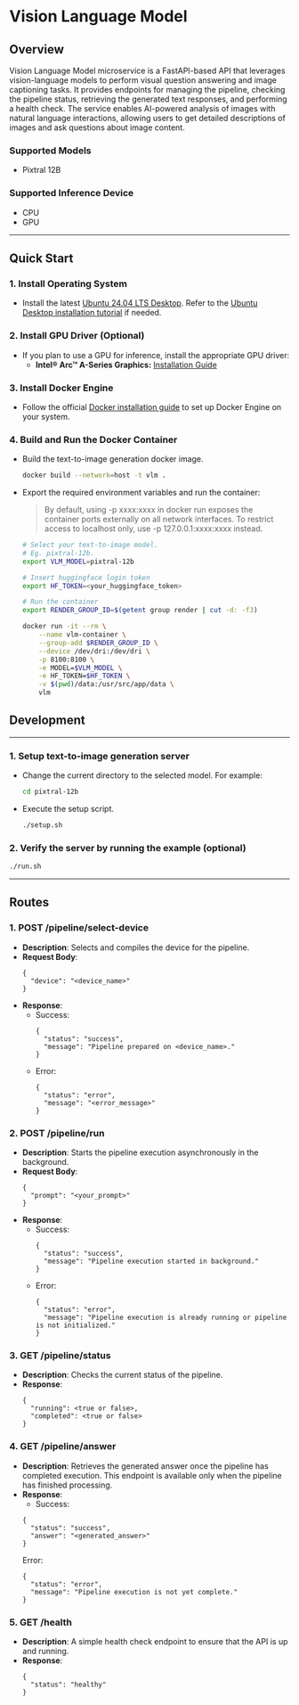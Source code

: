# Vision Language Model

## Overview
Vision Language Model microservice is a FastAPI-based API that leverages vision-language models to perform visual question answering and image captioning tasks. 
It provides endpoints for managing the pipeline, checking the pipeline status, retrieving the generated text responses, and performing a health check. The service enables AI-powered analysis of images with natural language interactions, allowing users to get detailed descriptions of images and ask questions about image content.

### Supported Models
* Pixtral 12B

### Supported Inference Device
* CPU
* GPU

---

## Quick Start

### 1. Install Operating System
- Install the latest [Ubuntu 24.04 LTS Desktop](https://releases.ubuntu.com/jammy/). Refer to the [Ubuntu Desktop installation tutorial](https://ubuntu.com/tutorials/install-ubuntu-desktop#1-overview) if needed.

### 2. Install GPU Driver (Optional)
- If you plan to use a GPU for inference, install the appropriate GPU driver:
  - **Intel® Arc™ A-Series Graphics:** [Installation Guide](../../../README.md#quick-start)

### 3. Install Docker Engine
- Follow the official [Docker installation guide](https://docs.docker.com/engine/install/) to set up Docker Engine on your system.

### 4. Build and Run the Docker Container
- Build the text-to-image generation docker image.
  ```bash
  docker build --network=host -t vlm .
  ```
- Export the required environment variables and run the container:
  > By default, using -p xxxx:xxxx in docker run exposes the container ports externally on all network interfaces. To restrict access to localhost only, use -p 127.0.0.1:xxxx:xxxx instead.
  ```bash
  # Select your text-to-image model.
  # Eg. pixtral-12b.
  export VLM_MODEL=pixtral-12b
  
  # Insert huggingface login token
  export HF_TOKEN=<your_huggingface_token>
  
  # Run the container  
  export RENDER_GROUP_ID=$(getent group render | cut -d: -f3)
  
  docker run -it --rm \
      --name vlm-container \
      --group-add $RENDER_GROUP_ID \
      --device /dev/dri:/dev/dri \
      -p 8100:8100 \
      -e MODEL=$VLM_MODEL \
      -e HF_TOKEN=$HF_TOKEN \
      -v $(pwd)/data:/usr/src/app/data \
      vlm
  ```


## Development

---

### 1. Setup text-to-image generation server  

- Change the current directory to the selected model. For example:
  ```bash
  cd pixtral-12b
  ```

- Execute the setup script.
  ```bash
  ./setup.sh
  ```

### 2. Verify the server by running the example (optional)
```bash
./run.sh
```

___

## Routes

### 1. **POST /pipeline/select-device**
   - **Description**: Selects and compiles the device for the pipeline.
   - **Request Body**: 
     ```
     {
       "device": "<device_name>"
     }
     ```
   - **Response**:
     - Success:
       ```
       {
         "status": "success",
         "message": "Pipeline prepared on <device_name>."
       }
       ```
     - Error:
       ```
       {
         "status": "error",
         "message": "<error_message>"
       }
       ```

### 2. **POST /pipeline/run**
   - **Description**: Starts the pipeline execution asynchronously in the background.
   - **Request Body**: 
     ```
     {
       "prompt": "<your_prompt>"
     }
     ```
   - **Response**:
     - Success:
       ```
       {
         "status": "success",
         "message": "Pipeline execution started in background."
       }
       ```
     - Error:
       ```
       {
         "status": "error",
         "message": "Pipeline execution is already running or pipeline is not initialized."
       }
       ```

### 3. **GET /pipeline/status**
   - **Description**: Checks the current status of the pipeline.
   - **Response**:
     ```
     {
       "running": <true or false>,
       "completed": <true or false>
     }
     ```

### 4. **GET /pipeline/answer**
   - **Description**: Retrieves the generated answer once the pipeline has completed execution. This endpoint is available only when the pipeline has finished processing.
   - **Response**:
     - Success:
     ```
     {
       "status": "success",
       "answer": "<generated_answer>"
     }
     ```
     Error:
     ```
     {
       "status": "error",
       "message": "Pipeline execution is not yet complete."
     }
     ```

### 5. **GET /health**
   - **Description**: A simple health check endpoint to ensure that the API is up and running.
   - **Response**:
     ```
     {
       "status": "healthy"
     }
     ```
     
